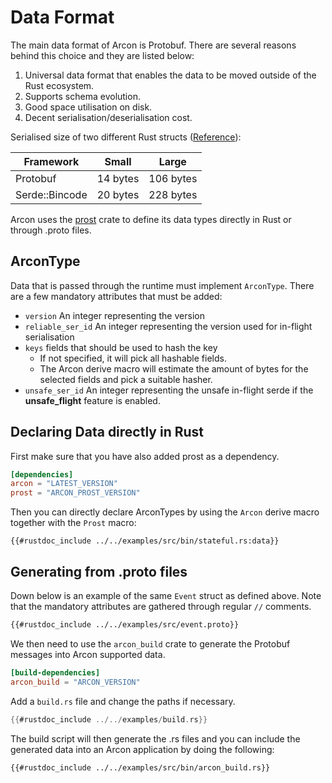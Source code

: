 # Data Format

The main data format of Arcon is Protobuf. There are several reasons behind this choice and they are listed below:

1.  Universal data format that enables the data to be moved outside of the Rust ecosystem. 
2.  Supports schema evolution.
3.  Good space utilisation on disk.
4.  Decent serialisation/deserialisation cost.


Serialised size of two different Rust structs ([Reference](https://github.com/cda-group/arcon/blob/master/benches/serde.rs)):

| Framework       |  Small |  Large |
| ------------- |-------------| -----|
| Protobuf  | 14 bytes   |   106 bytes
| Serde::Bincode   | 20 bytes | 228 bytes

Arcon uses the [prost](https://github.com/danburkert/prost) crate to define its data types directly in Rust or through .proto files.

## ArconType

Data that is passed through the runtime must implement `ArconType`. There are a few mandatory attributes
that must be added:

*   `version` An integer representing the version
*   `reliable_ser_id` An integer representing the version used for in-flight serialisation
*   `keys` fields that should be used to hash the key
    *   If not specified, it will pick all hashable fields.
    *   The Arcon derive macro will estimate the amount of bytes for the selected fields
        and pick a suitable hasher.
*   `unsafe_ser_id` An integer representing the unsafe in-flight serde if the **unsafe_flight** feature is enabled.



## Declaring Data directly in Rust

First make sure that you have also added prost as a dependency.

```toml
[dependencies]
arcon = "LATEST_VERSION"
prost = "ARCON_PROST_VERSION"
```

Then you can directly declare ArconTypes by using the `Arcon` derive macro together with the `Prost` macro:

```rust,edition2018,no_run,noplaypen
{{#rustdoc_include ../../examples/src/bin/stateful.rs:data}}
```
## Generating from .proto files

Down below is an example of the same `Event` struct as defined above. Note that
the mandatory attributes are gathered through regular `//` comments.

```proto
{{#rustdoc_include ../../examples/src/event.proto}}
```

We then need to use the `arcon_build` crate to generate the Protobuf messages into Arcon supported data.

```toml
[build-dependencies]
arcon_build = "ARCON_VERSION"
```

Add a `build.rs` file and change the paths if necessary.

```rust
{{#rustdoc_include ../../examples/build.rs}}
```

The build script will then generate the .rs files and you can
include the generated data into an Arcon application by doing the following:
```rust,edition2018,no_run,noplaypen
{{#rustdoc_include ../../examples/src/bin/arcon_build.rs}}
```


